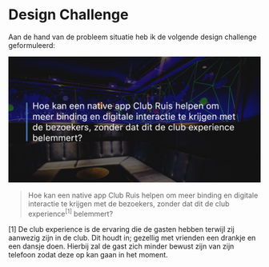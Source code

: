 # Design Challenge

Aan de hand van de probleem situatie heb ik de volgende design challenge geformuleerd:

![Design Challenge](../assets/images/design-challenge.jpg)
> Hoe kan een native app Club Ruis helpen om meer binding en digitale interactie te krijgen met de bezoekers, zonder dat dit de club experience<sup>[1]</sup> belemmert?

[1] De club experience is de ervaring die de gasten hebben terwijl zij aanwezig zijn in de club. Dit houdt in; gezellig met vrienden een drankje en een dansje doen. Hierbij zal de gast zich minder bewust zijn van zijn telefoon zodat deze op kan gaan in het moment.
